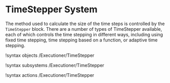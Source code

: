 # TimeStepper System
The method used to calculate the size of the time steps is controlled by the
`TimeStepper` block. There are a number of types of TimeStepper available, each
of which controls the time stepping in different ways, including using fixed
time stepping, time stepping based on a function, or adaptive time stepping.

!syntax objects /Executioner/TimeStepper

!syntax subsystems /Executioner/TimeStepper

!syntax actions /Executioner/TimeStepper

